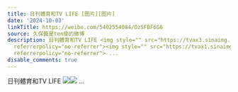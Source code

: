 ```yaml
---
title: 日刊體育和TV LIFE [图片][图片]
date: '2024-10-03'
linkTitle: https://weibo.com/5402554084/OzSFBF6G6
source: 久保醬是ten使的微博
description: 日刊體育和TV LIFE <img style="" src="https://tvax3.sinaimg.cn/large/005TCz76gy1hu9kkktu53j30ku0ig74u.jpg"
  referrerpolicy="no-referrer"><img style="" src="https://tvax1.sinaimg.cn/large/005TCz76gy1hu9kklawsaj30ku0dxq36.jpg"
  referrerpolicy="no-referrer"> ...
disable_comments: true
---
```

日刊體育和TV LIFE <img style="" src="https://tvax3.sinaimg.cn/large/005TCz76gy1hu9kkktu53j30ku0ig74u.jpg" referrerpolicy="no-referrer"><img style="" src="https://tvax1.sinaimg.cn/large/005TCz76gy1hu9kklawsaj30ku0dxq36.jpg" referrerpolicy="no-referrer"> ...